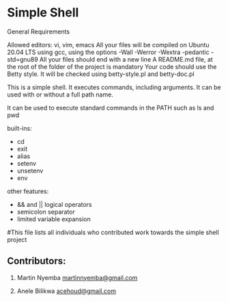 # Simple Shell

General Requirements


Allowed editors: vi, vim, emacs
All your files will be compiled on Ubuntu 20.04 LTS using gcc, using the options -Wall -Werror -Wextra -pedantic -std=gnu89
All your files should end with a new line
A README.md file, at the root of the folder of the project is mandatory
Your code should use the Betty style. It will be checked using betty-style.pl and betty-doc.pl

This is a simple shell. It executes commands, including arguments.
It can be used with or without a full path name.

It can be used to execute standard commands in the PATH such as ls and pwd

built-ins:
* cd
* exit
* alias
* setenv
* unsetenv
* env

other features:
* && and || logical operators
* semicolon separator
* limited variable expansion

#This file lists all individuals who contributed work towards the simple shell project

## Contributors:

1. Martin Nyemba <martinnyemba@gmail.com>

2. Anele Bilikwa <acehoud@gmail.com>

